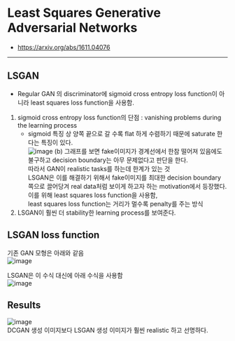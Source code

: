 # Least Squares Generative Adversarial Networks
- https://arxiv.org/abs/1611.04076
---
## LSGAN
- Regular GAN 의 discriminator에 sigmoid cross entropy loss function이 아니라 least squares loss function을 사용함.      
1. sigmoid cross entropy loss function의 단점 : vanishing problems during the learning process
     - sigmoid 특징 상 양쪽 끝으로 갈 수록 flat 하게 수렴하기 때문에 saturate 한다는 특징이 있다.        
![image](https://user-images.githubusercontent.com/70581043/146881827-6a5e1687-f881-47a1-81d3-87594b68b0ee.png)
(b) 그래프를 보면 fake이미지가 경계선에서 한참 떨어져 있음에도 불구하고 decision boundary는 아무 문제없다고 판단을 한다.       
따라서 GAN이 realistic tasks를 하는데 한계가 있는 것      
LSGAN은 이를 해결하기 위해서  fake이미지를 최대한  decision boundary 쪽으로 끌어당겨 real data처럼 보이게 하고자 하는 motivation에서 등장했다. 이를 위해 least squares loss function을 사용함,       
least squares loss function는 거리가 멀수록 penalty를 주는 방식    
2. LSGAN이 훨씬 더 stability한 learning process를 보여준다.

## LSGAN loss function
 기존 GAN 모형은 아래와 같음       
![image](https://user-images.githubusercontent.com/70581043/146882504-da056efe-813e-4458-aabd-76ae5f0fd518.png)

LSGAN은 이 수식 대신에 아래 수식을 사용함          
![image](https://user-images.githubusercontent.com/70581043/146882523-c901a62f-c0b5-4343-bced-61810c6f7de2.png)

## Results
![image](https://user-images.githubusercontent.com/70581043/146882689-31e079c8-e8e0-4406-8134-ba032ad6fb9e.png)      
DCGAN 생성 이미지보다 LSGAN 생성 이미지가 훨씬 realistic 하고 선명하다.         
